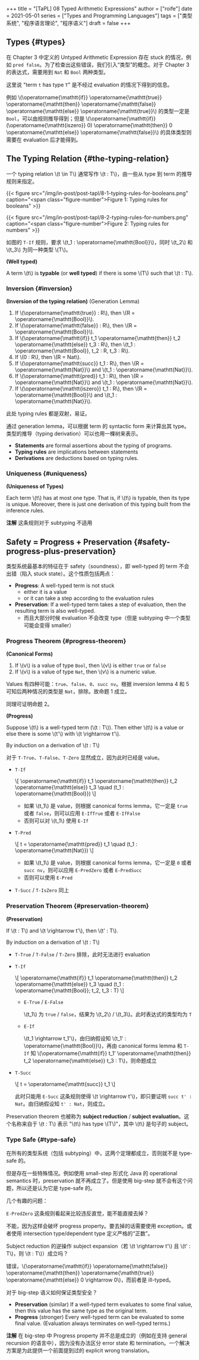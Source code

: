 +++
title = "[TaPL] 08 Typed Arithmetic Expressions"
author = ["roife"]
date = 2021-05-01
series = ["Types and Programming Languages"]
tags = ["类型系统", "程序语言理论", "程序语义"]
draft = false
+++

## Types {#types}

在 Chapter 3 中定义的 Untyped Arithmetic Expression 存在 stuck 的情况，例如 `pred false`。为了检查出这些错误，我们引入“类型”的概念。对于 Chapter 3 的表达式，需要用到 `Nat` 和 `Bool` 两种类型。

这里说 "term `t` has type `T`" 是不经过 evaluation 的情况下得到的信息。

例如 \\(\operatorname{\mathtt{if}} \operatorname{\mathtt{true}} \operatorname{\mathtt{then}} \operatorname{\mathtt{false}} \operatorname{\mathtt{else}} \operatorname{\mathtt{true}}\\) 的类型一定是 `Bool`，可以由规则推导得到；但是 \\(\operatorname{\mathtt{if}} (\operatorname{\mathtt{iszero}} 0) \operatorname{\mathtt{then}} 0 \operatorname{\mathtt{else}} \operatorname{\mathtt{false}}\\) 的具体类型则需要在 evaluation 后才能得到。


## The Typing Relation {#the-typing-relation}

一个 typing relation \\(t \in T\\) 通常写作 \\(t : T\\)，由一些从 type 到 term 的推导规则来指定。

{{< figure src="/img/in-post/post-tapl/8-1-typing-rules-for-booleans.png" caption="<span class=\"figure-number\">Figure 1: </span>Typing rules for booleans" >}}

{{< figure src="/img/in-post/post-tapl/8-2-typing-rules-for-numbers.png" caption="<span class=\"figure-number\">Figure 2: </span>Typing rules for numbers" >}}

如图的 `T-If` 规则，要求 \\(t\_1 : \operatorname{\mathtt{Bool}}\\)，同时 \\(t\_2\\) 和 \\(t\_3\\) 为同一种类型 \\(T\\)。

<div class="definition">

**(Well typed)**

A term \\(t\\) is **typable** (or **well typed**) if there is some \\(T\\) such that \\(t : T\\).

</div>


### Inversion {#inversion}

<div class="lemma">

**(Inversion of the typing relation)** (Generation Lemma)

1.  If \\(\operatorname{\mathtt{true}} : R\\), then \\(R = \operatorname{\mathtt{Bool}}\\).
2.  If \\(\operatorname{\mathtt{false}} : R\\), then \\(R = \operatorname{\mathtt{Bool}}\\).
3.  If \\(\operatorname{\mathtt{if}} t\_1 \operatorname{\mathtt{then}} t\_2 \operatorname{\mathtt{else}} t\_3 : R\\), then \\(t\_1 : \operatorname{\mathtt{Bool}}, t\_2 : R, t\_3 : R\\).
4.  If \\(0 : R\\), then \\(R = Nat\\).
5.  If \\(\operatorname{\mathtt{succ}} t\_1 : R\\), then \\(R = \operatorname{\mathtt{Nat}}\\) and \\(t\_1 : \operatorname{\mathtt{Nat}}\\).
6.  If \\(\operatorname{\mathtt{pred}} t\_1 : R\\), then \\(R = \operatorname{\mathtt{Nat}}\\) and \\(t\_1 : \operatorname{\mathtt{Nat}}\\).
7.  If \\(\operatorname{\mathtt{iszero}} t\_1 : R\\), then \\(R = \operatorname{\mathtt{Bool}}\\) and \\(t\_1 : \operatorname{\mathtt{Nat}}\\).

</div>

<div class="proof">

此处 typing rules 都是双射，易证。

</div>

通过 generation lemma，可以根据 term 的 syntactic form 来计算出其 type。类型的推导（typing derivation）可以也用一棵树来表示。

-   **Statements** are formal assertions about the typing of programs.
-   **Typing rules** are implications between statements
-   **Derivations** are deductions based on typing rules.


### Uniqueness {#uniqueness}

<div class="theorem">

**(Uniqueness of Types)**

Each term \\(t\\) has at most one type. That is, if \\(t\\) is typable, then its type is unique. Moreover, there is just one derivation of this typing built from the inference rules.

**注解** 这条规则对于 subtyping 不适用

</div>


## Safety = Progress + Preservation {#safety-progress-plus-preservation}

类型系统最基本的特征在于 safety（soundness），即 well-typed 的 term 不会出错（陷入 stuck state）。这个性质包括两点：

-   **Progress**: A well-typed term is not stuck
    -   either it is a value
    -   or it can take a step according to the evaluation rules
-   **Preservation**: If a well-typed term takes a step of evaluation, then the resulting term is also well-typed.
    -   而且大部分时候 evaluation 不会改变 type（但是 subtyping 中一个类型可能会变得 smaller）


### Progress Theorem {#progress-theorem}

<div class="lemma">

**(Canonical Forms)**

1.  If \\(v\\) is a value of type `Bool`, then \\(v\\) is either `true` or `false`
2.  If \\(v\\) is a value of type `Nat`, then \\(v\\) is a numeric value.

</div>

<div class="proof">

Values 有四种可能：`true`、`false`、`0`、`succ nv`。根据 inversion lemma 4 和 5 可知后两种情况的类型是 `Nat`，排除。故命题 1 成立。

同理可证明命题 2。

</div>

<div class="theorem">

**(Progress)**

Suppose \\(t\\) is a well-typed term (\\(t : T\\)). Then either \\(t\\) is a value or else there is some \\(t'\\) with \\(t \rightarrow t'\\).

</div>

<div class="proof">

By induction on a derivation of \\(t : T\\)

对于 `T-True`、`T-False`、`T-Zero` 显然成立，因为此时已经是 value。

-   `T-If`

    \\[
      \operatorname{\mathtt{if}} t\_1 \operatorname{\mathtt{then}} t\_2 \operatorname{\mathtt{else}} t\_3 \quad (t\_1 : \operatorname{\mathtt{Bool}})
      \\]

    -   如果 \\(t\_1\\) 是 value，则根据 canonical forms lemma，它一定是 `true` 或者 `false`，则可以应用 `E-IfTrue` 或者 `E-IfFalse`
    -   否则可以对 \\(t\_1\\) 使用 `E-If`

-   `T-Pred`

    \\[
      t = \operatorname{\mathtt{pred}} t\_1 \quad (t\_1 : \operatorname{\mathtt{Nat}})
      \\]

    -   如果 \\(t\_1\\) 是 value，则根据 canonical forms lemma，它一定是 `0` 或者 `succ nv`，则可以应用 `E-PredZero` 或者 `E-PredSucc`
    -   否则可以使用 `E-Pred`

-   `T-Succ` / `T-IsZero` 同上

</div>


### Preservation Theorem {#preservation-theorem}

<div class="theorem">

**(Preservation)**

If \\(t : T\\) and \\(t \rightarrow t'\\), then \\(t' : T\\).

</div>

<div class="proof">

By induction on a derivation of \\(t : T\\)

-   `T-True` / `T-False` / `T-Zero` 排除，此时无法进行 evaluation

-   `T-If`

    \\[
      \operatorname{\mathtt{if}} t\_1 \operatorname{\mathtt{then}} t\_2 \operatorname{\mathtt{else}} t\_3 \quad (t\_1 : \operatorname{\mathtt{Bool}}; t\_2, t\_3 : T)
      \\]

    -   `E-True` / `E-False`

        \\(t\_1\\) 为 `true` / `false`，结果为 \\(t\_2\\) / \\(t\_3\\)。此时表达式的类型均为 `T`

    -   `E-If`

        \\(t\_1 \rightarrow t\_1'\\)，由归纳假设知 \\(t\_1' : \operatorname{\mathtt{Bool}}\\)，再由 canonical forms lemma 和 `T-If` 知 \\(\operatorname{\mathtt{if}} t\_1' \operatorname{\mathtt{then}} t\_2 \operatorname{\mathtt{else}} t\_3 : T\\)，则命题成立

-   `T-Succ`

    \\[
      t = \operatorname{\mathtt{succ}} t\_1
      \\]

    此时只能用 `E-Succ` 这条规则使得 \\(t \rightarrow t'\\)，即只要证明 `succ t' : Nat`。由归纳假设知 `t' : Nat`，则成立。

</div>

Preservation theorem 也被称为 **subject reduction** / **subject evaluation**。这个名称来自于 \\(t : T\\) 表示 "\\(t\\) has type \\(T\\)"，其中 \\(t\\) 是句子的 subject。


### Type Safe {#type-safe}

在所有的类型系统（包括 subtyping）中，这两个定理都成立，否则就不是 type-safe 的。

但是存在一些特殊情况。例如使用 small-step 形式化 Java 的 operational semantics 时，preservation 就不再成立了。但是使用 big-step 就不会有这个问题，所以还是认为它是 type-safe 的。

几个有趣的问题：

<div class="question">

`E-PredZero` 这条规则看起来比较违反直觉，能不能直接去掉？

</div>

<div class="answer">

不能，因为这样会破坏 progress property。要去掉的话需要使用 exception。或者使用 intersection type/dependent type 定义严格的“正数”。

</div>

<div class="question">

Subject reduction 的逆操作 subject expansion（若 \\(t \rightarrow t'\\) 且 \\(t' : T\\)，则 \\(t : T\\)）成立吗？

</div>

<div class="answer">

错误，\\(\operatorname{\mathtt{if}} \operatorname{\mathtt{false}} \operatorname{\mathtt{then}} \operatorname{\mathtt{true}} \operatorname{\mathtt{else}} 0 \rightarrow 0\\)，而前者是 ill-typed。

</div>

<div class="question">

对于 big-step 语义如何保证类型安全？

</div>

<div class="answer">

-   **Preservation** (similar) If a well-typed term evaluates to some final value, then this value has the same type as the original term.
-   **Progress** (stronger) Every well-typed term can be evaluated to some final value. (Evaluation always terminates on well-typed terms.)

**注解** 在 big-step 中 Progress property 并不总是成立的（例如在支持 general recursion 的语言中），因为没有办法区分 error state 和 termination。一个解决方案是为此提供一个前面提到过的 explicit wrong translation。

</div>
